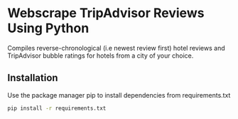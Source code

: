 # Webscrape TripAdvisor Reviews Using Python
Compiles reverse-chronological (i.e newest review first) hotel reviews and TripAdvisor bubble ratings for hotels from a city of your choice.
## Installation
Use the package manager pip to install dependencies from requirements.txt
```bash
pip install -r requirements.txt
```
